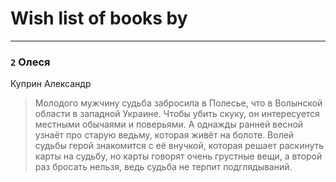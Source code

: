 # Wish list of books by [](https://plus.google.com/u/0/116624392380281660529/)
---

### `2` Олеся
Куприн Александр
> Молодого мужчину судьба забросила в Полесье, что в Волынской области в западной Украине. Чтобы убить скуку, он интересуется местными обычаями и поверьями. А однажды ранней весной узнаёт про старую ведьму, которая живёт на болоте. Волей судьбы герой знакомится с её внучкой, которая решает раскинуть карты на судьбу, но карты говорят очень грустные вещи, а второй раз бросать нельзя, ведь судьба не терпит подглядываний.

